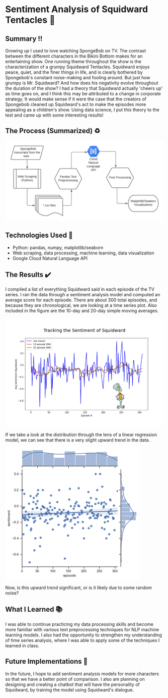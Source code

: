 # Sentiment Analysis of Squidward Tentacles :squid:

## Summary :bangbang:
Growing up I used to love watching SpongeBob on TV. The contrast between the different characters in the Bikini Bottom makes for an entertaining show. One running theme throughout the show is the characterization of a grumpy Squidward Tentacles. Squidward enjoys peace, quiet, and the finer things in life, and is clearly bothered by Spongebob's constant noise-making and fooling around. But just how grumpy is Mr. Squidward? And how does his negativity evolve throughout the duration of the show? I had a theory that Squidward actually 'cheers up' as time goes on, and I think this may be attributed to a change in corporate strategy. It would make sense if it were the case that the creators of Spongebob cleaned up Squidward's act to make the episodes more appealing as a children's show. Using data science, I put this theory to the test and came up with some interesting results!

## The Process (Summarized) :recycle:
![data processing flowchart](images/spongebob-sentiment-diagram.png)

## Technologies Used :microscope:
- Python: pandas, numpy, matplotlib/seaborn
- Web scraping, data processing, machine learning, data visualization
- Google Cloud Natural Language API

## The Results :heavy_check_mark:
I compiled a list of everything Squidward said in each episode of the TV series. I ran the data through a sentiment analysis model and computed an average score for each episode. There are about 300 total episodes, and because they are chronological, we are looking at a time series plot. Also included in the figure are the 10-day and 20-day simple moving averages.

![squidward sentiment time series graph](images/squidward_chart_edited.jpg)

If we take a look at the distribution through the lens of a linear regression model, we can see that there is a very slight upward trend in the data.

![regression fit of data](images/squid_regression.png)

Now, is this upward trend significant, or is it likely due to some random noise?

## What I Learned :books:

I was able to continue practicing my data processing skills and become more familiar with various text preprocessing techniques for NLP machine learning models. I also had the opportunity to strengthen my understanding of time series analysis, where I was able to apply some of the techniques I learned in class.

## Future Implementations :rocket:

In the future, I hope to add sentiment analysis models for more characters so that we have a better point of comparison. I also am planning on designing and creating a chatbot that will have the personality of Squidward, by training the model using Squidward's dialogue.
